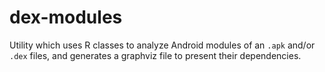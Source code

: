 # dex-modules

Utility which uses R classes to analyze Android modules of an `.apk` and/or `.dex` files, and generates a graphviz file to present their dependencies.
